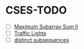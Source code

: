 # CSES-TODO
- [ ] [Maximum Subarray Sum II](https://cses.fi/problemset/result/12971644/)
- [ ] [Traffic Lights](https://cses.fi/problemset/task/1163)
- [ ] [distinct subsequences](https://cses.fi/problemset/task/3421)

